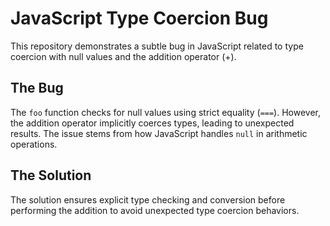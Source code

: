 # JavaScript Type Coercion Bug

This repository demonstrates a subtle bug in JavaScript related to type coercion with null values and the addition operator (+).

## The Bug
The `foo` function checks for null values using strict equality (`===`). However, the addition operator implicitly coerces types, leading to unexpected results.  The issue stems from how JavaScript handles `null` in arithmetic operations. 

## The Solution
The solution ensures explicit type checking and conversion before performing the addition to avoid unexpected type coercion behaviors. 